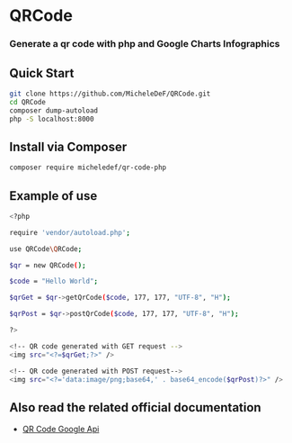 # QRCode
### Generate a qr code with php and Google Charts Infographics


## Quick Start

```sh
git clone https://github.com/MicheleDeF/QRCode.git
cd QRCode
composer dump-autoload
php -S localhost:8000
```

## Install via Composer
```sh
composer require micheledef/qr-code-php
```

## Example of use

```sh
<?php

require 'vendor/autoload.php';

use QRCode\QRCode;

$qr = new QRCode();

$code = "Hello World";

$qrGet = $qr->getQrCode($code, 177, 177, "UTF-8", "H");

$qrPost = $qr->postQrCode($code, 177, 177, "UTF-8", "H");

?>

<!-- QR code generated with GET request -->
<img src="<?=$qrGet;?>" />

<!-- QR code generated with POST request-->
<img src="<?='data:image/png;base64,' . base64_encode($qrPost)?>" />
```

## Also read the related official documentation
- [QR Code Google Api][df1]

[df1]: <https://developers.google.com/chart/infographics/docs/qr_codes>
